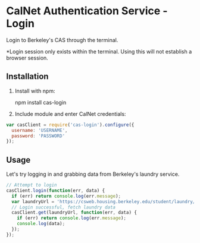 CalNet Authentication Service - Login
==============
Login to Berkeley's CAS through the terminal.

*Login session only exists within the terminal. Using this will not establish a browser session.

## Installation

1) Install with npm:

    npm install cas-login

2) Include module and enter CalNet credentials:

```js
var casClient = require('cas-login').configure({
  username: 'USERNAME',
  password: 'PASSWORD'
});
```

## Usage

Let's try logging in and grabbing data from Berkeley's laundry service.

```js
// Attempt to login
casClient.login(function(err, data) {
  if (err) return console.log(err.message);
  var laundryUrl = 'https://csweb.housing.berkeley.edu/student/laundry/room_summary_srv.php';
  // Login successful, fetch laundry data
  casClient.get(laundryUrl, function(err, data) {
    if (err) return console.log(err.message);
    console.log(data);
  });
});
```
